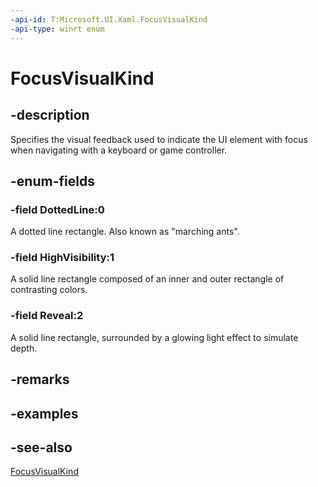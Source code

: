 ```yaml
---
-api-id: T:Microsoft.UI.Xaml.FocusVisualKind
-api-type: winrt enum
---
```


<!-- Enumeration syntax
public enum Microsoft.UI.Xaml.FocusVisualKind : int
-->

# FocusVisualKind

## -description

Specifies the visual feedback used to indicate the UI element with focus when navigating with a keyboard or game controller.

## -enum-fields

### -field DottedLine:0

A dotted line rectangle. Also known as "marching ants".

### -field HighVisibility:1

A solid line rectangle composed of an inner and outer rectangle of contrasting colors.

### -field Reveal:2

A solid line rectangle, surrounded by a glowing light effect to simulate depth.

## -remarks

## -examples

## -see-also

[FocusVisualKind](/uwp/api/windows.ui.xaml.application.FocusVisualKind)
